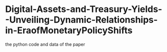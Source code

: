 # Digital-Assets-and-Treasury-Yields--Unveiling-Dynamic-Relationships-in-EraofMonetaryPolicyShifts
the python code and data of the paper
